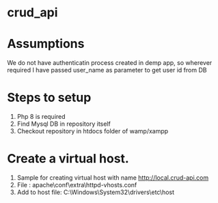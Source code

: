 # crud_api

# Assumptions

We do not have authenticatin process created in demp app,
so wherever required I have passed user_name as parameter to get user id from DB

# Steps to setup

1. Php 8 is required
2. Find Mysql DB in repository itself
3. Checkout repository in htdocs folder of wamp/xampp

# Create a virtual host.

1. Sample for creating virtual host with name http://local.crud-api.com
2. File : apache\conf\extra\httpd-vhosts.conf
3. Add to host file: C:\Windows\System32\drivers\etc\host
